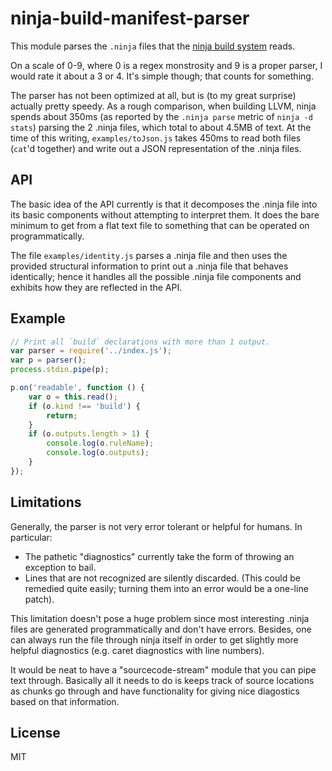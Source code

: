 # ninja-build-manifest-parser

This module parses the `.ninja` files that the [ninja build
system](https://github.com/martine/ninja) reads.

On a scale of 0-9, where 0 is a regex monstrosity and 9 is a proper parser,
I would rate it about a 3 or 4. It's simple though; that counts for
something.

The parser has not been optimized at all, but is (to my great surprise)
actually pretty speedy.
As a rough comparison, when building LLVM, ninja spends about 350ms (as
reported by the `.ninja parse` metric of `ninja -d stats`) parsing the 2
.ninja files, which total to about 4.5MB of text.
At the time of this writing, `examples/toJson.js` takes 450ms to read both
files (`cat`'d together) and write out a JSON representation of the .ninja
files.

## API

The basic idea of the API currently is that it decomposes the .ninja file
into its basic components without attempting to interpret them.
It does the bare minimum to get from a flat text file to something that can
be operated on programmatically.

The file `examples/identity.js` parses a .ninja file and then uses the
provided structural information to print out a .ninja file that behaves
identically; hence it handles all the possible .ninja file components and
exhibits how they are reflected in the API.

## Example

```js
// Print all `build` declarations with more than 1 output.
var parser = require('../index.js');
var p = parser();
process.stdin.pipe(p);

p.on('readable', function () {
    var o = this.read();
    if (o.kind !== 'build') {
        return;
    }
    if (o.outputs.length > 1) {
        console.log(o.ruleName);
        console.log(o.outputs);
    }
});
```

## Limitations

Generally, the parser is not very error tolerant or helpful for humans.
In particular:

* The pathetic "diagnostics" currently take the form of throwing an
  exception to bail.
* Lines that are not recognized are silently discarded. (This could be
  remedied quite easily; turning them into an error would be a one-line
  patch).

This limitation doesn't pose a huge problem since most interesting .ninja
files are generated programmatically and don't have errors.
Besides, one can always run the file through ninja itself in order to get
slightly more helpful diagnostics (e.g. caret diagnostics with line
numbers).

It would be neat to have a "sourcecode-stream" module that you can pipe
text through.
Basically all it needs to do is keeps track of source locations as chunks
go through and have functionality for giving nice diagostics based on that
information.


## License

MIT

